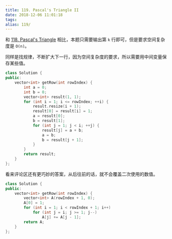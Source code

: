 ```yaml
---
title: 119. Pascal's Triangle II
date: 2018-12-06 11:01:18
tags:
alias: 119/
---
```


和 [118. Pascal's Triangle](https://songouyang.github.io/leetcode/pascals-triangle/) 相比，本题只需要输出第 `k` 行即可，但是要求空间复杂度是 `O(n)`。

<!--more-->

同样是找规律，不断扩大下一行，因为空间复杂度的要求，所以需要用中间变量保存某些值。

```cpp
class Solution {
public:
    vector<int> getRow(int rowIndex) {
        int a = 0;
        int b = 0;
        vector<int> result(1, 1);
        for (int i = 1; i <= rowIndex; ++i) {
            result.resize(i + 1);
            result[0] = result[i] = 1;
            a = result[0];
            b = result[1];
            for (int j = 1; j < i; ++j) {
                result[j] = a + b;
                a = b;
                b = result[j + 1];
            }
        }
        return result;
    }
};
```

看来评论区还有更巧妙的答案，从后往前的话，就不会覆盖二次使用的数值。

```cpp
class Solution {
public:
    vector<int> getRow(int rowIndex) {
        vector<int> A(rowIndex + 1, 0);
        A[0] = 1;
        for (int i = 1; i < rowIndex + 1; i++)
            for (int j = i; j >= 1; j--)
                A[j] += A[j - 1];
        return A;
    }
};
```
